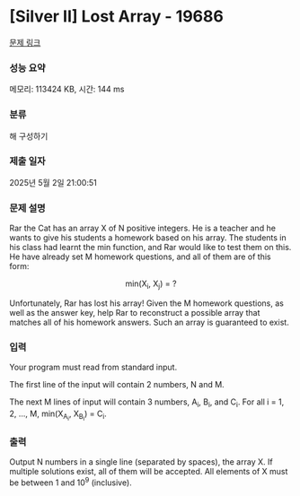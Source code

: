 # [Silver II] Lost Array - 19686 

[문제 링크](https://www.acmicpc.net/problem/19686) 

### 성능 요약

메모리: 113424 KB, 시간: 144 ms

### 분류

해 구성하기

### 제출 일자

2025년 5월 2일 21:00:51

### 문제 설명

<p>Rar the Cat has an array X of N positive integers. He is a teacher and he wants to give his students a homework based on his array. The students in his class had learnt the min function, and Rar would like to test them on this. He have already set M homework questions, and all of them are of this form:</p>

<p style="text-align: center;">min(X<sub>i</sub>, X<sub>j</sub>) = ?</p>

<p>Unfortunately, Rar has lost his array! Given the M homework questions, as well as the answer key, help Rar to reconstruct a possible array that matches all of his homework answers. Such an array is guaranteed to exist.</p>

### 입력 

 <p>Your program must read from standard input.</p>

<p>The first line of the input will contain 2 numbers, N and M.</p>

<p>The next M lines of input will contain 3 numbers, A<sub>i</sub>, B<sub>i</sub>, and C<sub>i</sub>. For all i = 1, 2, ..., M, min(X<sub>A<sub>i</sub></sub>, X<sub>B<sub>i</sub></sub>) = C<sub>i</sub>.</p>

### 출력 

 <p>Output N numbers in a single line (separated by spaces), the array X. If multiple solutions exist, all of them will be accepted. All elements of X must be between 1 and 10<sup>9</sup> (inclusive).</p>

